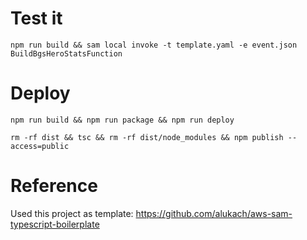 # Test it

```
npm run build && sam local invoke -t template.yaml -e event.json BuildBgsHeroStatsFunction
```

# Deploy

```
npm run build && npm run package && npm run deploy

rm -rf dist && tsc && rm -rf dist/node_modules && npm publish --access=public
```

# Reference

Used this project as template: https://github.com/alukach/aws-sam-typescript-boilerplate
